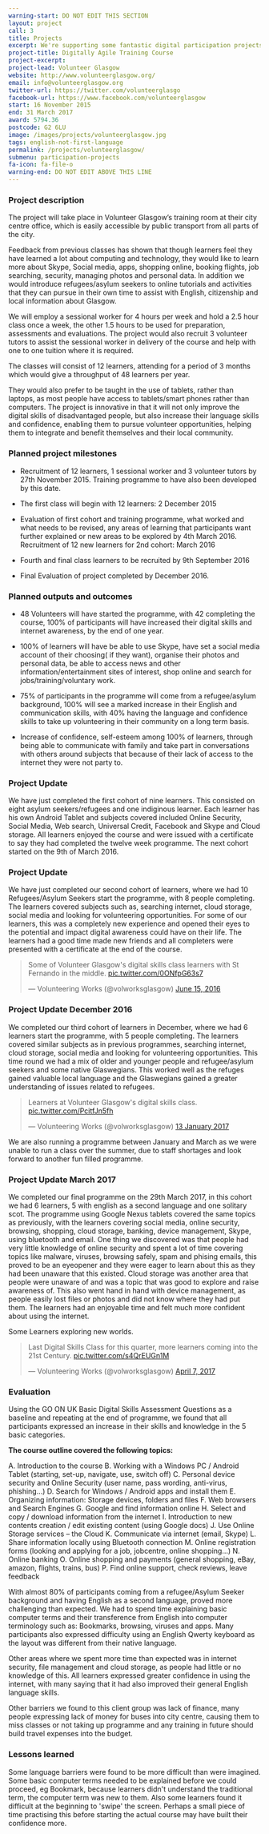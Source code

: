 ```yaml
---
warning-start: DO NOT EDIT THIS SECTION
layout: project
call: 3
title: Projects
excerpt: We're supporting some fantastic digital participation projects. Here are their stories.
project-title: Digitally Agile Training Course
project-excerpt:
project-lead: Volunteer Glasgow
website: http://www.volunteerglasgow.org/
email: info@volunteerglasgow.org
twitter-url: https://twitter.com/volunteerglasgo
facebook-url: https://www.facebook.com/volunteerglasgow
start: 16 November 2015
end: 31 March 2017
award: 5794.36
postcode: G2 6LU
image: /images/projects/volunteerglasgow.jpg
tags: english-not-first-language
permalink: /projects/volunteerglasgow/
submenu: participation-projects
fa-icon: fa-file-o
warning-end: DO NOT EDIT ABOVE THIS LINE
---
```


### Project description
The project will take place in Volunteer Glasgow’s training room at their city centre office, which is easily accessible by public transport from all parts of the city.

Feedback from previous classes has shown that though learners feel they have learned a lot about computing and technology, they would like to learn more about Skype, Social media, apps, shopping online, booking flights, job searching, security, managing photos and personal data. In addition we would introduce refugees/asylum seekers to online tutorials and activities that they can pursue in their own time to assist with English, citizenship and local information about Glasgow.

We will employ a sessional worker for 4 hours per week and hold a 2.5 hour class once a week, the other 1.5 hours to be used for preparation, assessments and evaluations. The project would also recruit 3 volunteer tutors to assist the sessional worker in delivery of the course and help with one to one tuition where it is required.

The classes will consist of 12 learners, attending for a period of 3 months which would give a throughput of 48 learners per year.

They would also prefer to be taught in the use of tablets, rather than laptops, as most people have access to tablets/smart phones rather than computers. The project is innovative in that it will not only improve the digital skills of disadvantaged people, but also increase their language skills and confidence, enabling them to pursue volunteer opportunities, helping them to integrate and benefit themselves and their local community.

### Planned project milestones
* Recruitment of 12 learners, 1 sessional worker and 3 volunteer tutors by 27th November 2015. Training programme to have also been developed by this date.

* The first class will begin with 12 learners: 2 December 2015

* Evaluation of first cohort and training programme, what worked and what needs to be revised, any areas of learning that participants want further explained or new areas to be explored by 4th March 2016. Recruitment of 12 new learners for 2nd cohort: March 2016

* Fourth and final class learners to be recruited by 9th September 2016

* Final Evaluation of project completed by December 2016.


### Planned outputs and outcomes
* 48 Volunteers will have started the programme, with 42 completing the course, 100% of participants will have increased their digital skills and internet awareness, by the end of one year.

* 100% of learners will have be able to use Skype, have set a social media account of their choosing( if they want), organise their photos and personal data, be able to access news and other information/entertainment sites of interest, shop online and search for jobs/training/voluntary work.

* 75% of participants in the programme will come from a refugee/asylum background, 100% will see a marked increase in their English and communication skills, with 40% having the language and confidence skills to take up volunteering in their community on a long term basis.

* Increase of confidence, self-esteem among 100% of learners, through being able to communicate with family and take part in conversations with others around subjects that because of their lack of access to the internet they were not party to.


### Project Update
We have just completed the first cohort of nine learners.
This consisted on eight asylum seekers/refugees and one indiginous learner.
Each learner has his own Android Tablet and subjects covered included Online Security, Social Media, Web search, Universal Credit, Facebook and Skype and Cloud storage.
All learners enjoyed the course and were issued with a certificate to say they had completed the twelve week programme.
The next cohort started on the 9th of March 2016.

### Project Update
We have just completed our second cohort of learners, where we had 10 Refugees/Asylum Seekers start the programme, with 8 people completing. The learners covered subjects such as, searching internet, cloud storage, social media and looking for volunteering opportunities.
For some of our learners, this was a completely new experience and opened their eyes to the potential and impact digital awareness could have on their life.
The learners had a good time made new friends and all completers were presented with a certificate at the end of the course.

<blockquote class="twitter-tweet" data-lang="en"><p lang="en" dir="ltr">Some of Volunteer Glasgow&#39;s digital skills class learners with St Fernando in the middle. <a href="https://t.co/0ONfpG63s7">pic.twitter.com/0ONfpG63s7</a></p>&mdash; Volunteering Works (@volworksglasgow) <a href="https://twitter.com/volworksglasgow/status/743083162738249728">June 15, 2016</a></blockquote>
<script async src="//platform.twitter.com/widgets.js" charset="utf-8"></script>

### Project Update December 2016
We completed our third cohort of learners in December, where we had 6 learners start the programme, with 5 people completing. The learners covered similar subjects as in previous programmes, searching internet, cloud storage, social media and looking for volunteering opportunities. This time round we had a mix of older and younger people and refugee/asylum seekers and some native Glaswegians. This worked well as the refuges gained valuable local language and the Glaswegians gained a greater understanding of issues related to refugees.

<blockquote class="twitter-tweet" data-lang="en-gb"><p lang="en" dir="ltr">Learners at Volunteer Glasgow&#39;s digital skills class. <a href="https://t.co/PcitfJn5fh">pic.twitter.com/PcitfJn5fh</a></p>&mdash; Volunteering Works (@volworksglasgow) <a href="https://twitter.com/volworksglasgow/status/819882700437934080">13 January 2017</a></blockquote>
<script async src="//platform.twitter.com/widgets.js" charset="utf-8"></script>

We are also running a programme between January and March as we were unable to run a class over the summer, due to staff shortages and look forward to another fun filled programme.

### Project Update March 2017
We completed our final programme on the 29th March 2017, in this cohort we had 6 learners, 5 with english as a second language and one solitary scot. The programme using Google Nexus tablets  covered the same topics as previously, with the learners covering social media, online security, browsing, shopping, cloud storage, banking, device management, Skype, using bluetooth and email.
One thing we discovered was that people had very little knowledge of online security and spent a lot of time covering topics like malware, viruses, browsing safely,  spam and phising emails, this proved to be an eyeopener and they were eager to learn about this as they had been unaware that this existed.
Cloud storage was another area that people were unaware of and was a topic that was good to explore and raise awareness of. This also went hand in hand with device management, as people easily lost files or photos and did not know where they had put them. The learners had an enjoyable time and felt much more confident about using the internet.

Some Learners exploring new worlds.
<blockquote class="twitter-tweet" data-lang="en"><p lang="en" dir="ltr">Last Digital Skills Class for this quarter, more learners coming into the 21st Century. <a href="https://t.co/s4QrEUGn1M">pic.twitter.com/s4QrEUGn1M</a></p>&mdash; Volunteering Works (@volworksglasgow) <a href="https://twitter.com/volworksglasgow/status/850321437500084224">April 7, 2017</a></blockquote>
<script async src="//platform.twitter.com/widgets.js" charset="utf-8"></script>

### Evaluation

Using the GO ON UK Basic Digital Skills Assessment Questions as a baseline and repeating at the end of programme, we found that all participants expressed an increase in their skills and knowledge in the 5 basic categories.

**The course outline covered the following topics:**

A. Introduction to the course 
B. Working with a Windows PC / Android Tablet (starting, set-up, navigate, use, switch off) 
C. Personal device security and Online Security (user name, pass wording, anti-virus, phishing…) 
D. Search for Windows / Android apps and install them 
E. Organizing information: Storage devices, folders and files 
F. Web browsers and Search Engines 
G. Google and find information online 
H. Select and copy / download information from the internet 
I. Introduction to new contents creation / edit existing content (using Google docs) 
J. Use Online Storage services – the Cloud 
K. Communicate via internet (email, Skype) 
L. Share information locally using Bluetooth connection 
M. Online registration forms (looking and applying for a job, jobcentre, online shopping…) 
N. Online banking 
O. Online shopping and payments (general shopping, eBay, amazon, flights, trains, bus) 
P. Find online support, check reviews, leave feedback 

With almost 80% of participants coming from a refugee/Asylum Seeker background and having English as a second language, proved more challenging than expected. We had to spend time explaining basic computer terms and their transference from English into computer terminology such as: Bookmarks, browsing, viruses and apps. Many participants also expressed difficulty using an English Qwerty keyboard as the layout was different from their native language.

Other areas where we spent more time than expected was in internet security, file management and cloud storage, as people had little or no knowledge of this.  All learners expressed greater confidence in using the internet, with many saying that it had also improved their general English language skills.

Other barriers we found to this client group was lack of finance, many people expressing lack of money for buses into city centre, causing them to miss classes or not taking up programme and any training in future should build travel expenses into the budget.

### Lessons learned
Some language barriers were found to be more difficult than were imagined. Some basic computer terms needed to be explained before we could proceed, eg Bookmark, because learners didn't understand the traditional term, the computer term was new to them.
Also some learners found it difficult at the beginning to 'swipe' the screen. Perhaps a small piece of time practising this before starting the actual course may have built their confidence more.
